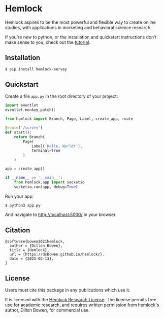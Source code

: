 # Hemlock

Hemlock aspires to be the most powerful and flexible way to create online studies, with applications in marketing and behavioral science research.

If you're new to python, or the installation and quickstart instructions don't make sense to you, check out the [tutorial](https://dsbowen.github.io/hemlock/tutorial/intro/).

## Installation

```bash
$ pip install hemlock-survey
```

## Quickstart

Create a file `app.py` in the root directory of your project:

```python
import eventlet
eventlet.monkey_patch()

from hemlock import Branch, Page, Label, create_app, route

@route('/survey')
def start():
    return Branch(
        Page(
            Label('Hello, World!'),
            terminal=True
        )
    )

app = create_app()

if __name__ == '__main__':
    from hemlock.app import socketio
    socketio.run(app, debug=True)
```

Run your app:

```bash
$ python3 app.py
```

And navigate to <http://localhost:5000/> in your browser.

## Citation

```
@software{bowen2021hemlock,
  author = {Dillon Bowen},
  title = {Hemlock},
  url = {https://dsbowen.github.io/hemlock/},
  date = {2021-02-13},
}
```

## License

Users must cite this package in any publications which use it.

It is licensed with the [Hemlock Research License](https://github.com/dsbowen/hemlock/blob/master/LICENSE). The license permits free use for academic research, and requires written permission from hemlock's author, Dillon Bowen, for commercial use.